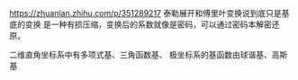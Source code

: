 https://zhuanlan.zhihu.com/p/351289217
泰勒展开和傅里叶变换说到底只是基底的变换
是一种有损压缩，变换后的系数就像是密码，可以通过密码本解密还原。

二维直角坐标系中有多项式基、三角函数基、
极坐标系的基函数由球谐基、高斯基

